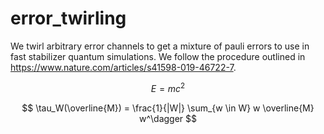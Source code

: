 # error_twirling

We twirl arbitrary error channels to get a mixture of pauli errors to use in fast stabilizer quantum simulations. We follow the procedure outlined in https://www.nature.com/articles/s41598-019-46722-7.

$$ E = mc^2 $$

$$
\tau_W(\overline{M}) = \frac{1}{|W|} \sum_{w \in W} w \overline{M} w^\dagger
$$

